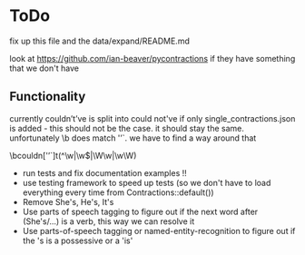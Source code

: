 # ToDo

fix up this file and the data/expand/README.md

look at https://github.com/ian-beaver/pycontractions if they have something that we don't have

## Functionality

currently couldn’t’ve is split into could not've if only single_contractions.json is added - this should not be the case. it should stay the same.
unfortunately \b does match '’`. we have to find a way around that

\bcouldn['’`]t(^\w|\w$|\W\w|\w\W)

- run tests and fix documentation examples !!
- use testing framework to speed up tests (so we don't have to load everything every time from Contractions::default())
- Remove She's, He's, It's
- Use parts of speech tagging to figure out if the next word after (She's/...) is a verb, this way we can resolve it
- Use parts-of-speech tagging or named-entity-recognition to figure out if the 's is a possessive or a 'is'
